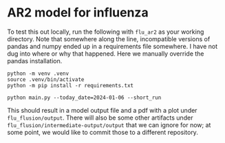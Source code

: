 # AR2 model for influenza

To test this out locally, run the following with `flu_ar2` as your working directory.  Note that somewhere along the line, incompatible versions of pandas and numpy ended up in a requirements file somewhere.  I have not dug into where or why that happened.  Here we manually override the pandas installation.

```
python -m venv .venv
source .venv/bin/activate
python -m pip install -r requirements.txt

python main.py --today_date=2024-01-06 --short_run
```

This should result in a model output file and a pdf with a plot under `flu_flusion/output`. There will also be some other artifacts under `flu_flusion/intermediate-output/output` that we can ignore for now; at some point, we would like to commit those to a different repository.
